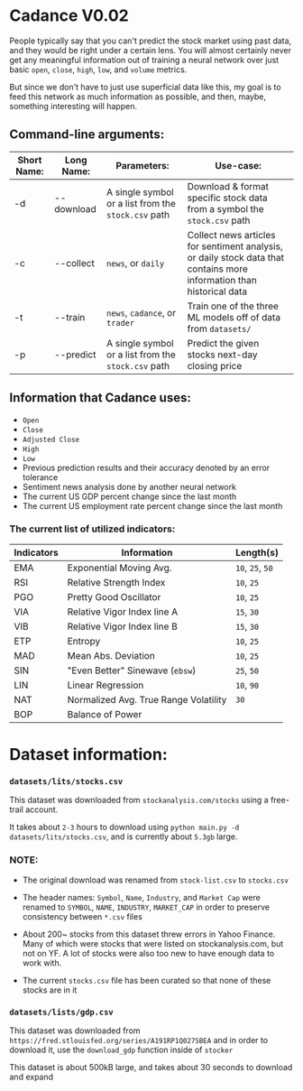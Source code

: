 # Cadance V0.02

People typically say that you can't predict the stock market using past data,
and they would be right under a certain lens. You will almost certainly never
get any meaningful information out of training a neural network over just basic
`open`, `close`, `high`, `low`, and `volume` metrics. 

But since we don't have to just use superficial data like this, my goal is to
feed this network as much information as possible, and then, maybe, something
interesting will happen.


## Command-line arguments:
| Short Name: | Long Name:   | Parameters:                                         | Use-case:                                                                                                             |
|-------------|--------------|-----------------------------------------------------|-----------------------------------------------------------------------------------------------------------------------|
| -d        | --download | A single symbol or a list from the `stock.csv` path | Download & format specific stock data from a symbol the `stock.csv` path                                              |
| -c        | --collect  | `news`, or `daily`                                  | Collect news articles for sentiment analysis, or daily stock data that contains more information than historical data |
| -t        | --train    | `news`, `cadance`, or `trader`                      | Train one of the three ML models off of data from `datasets/`                                                         |
| -p        | --predict  | A single symbol or a list from the `stock.csv` path | Predict the given stocks next-day closing price                                                                       |


## Information that Cadance uses:

 - `Open`
 - `Close`
 - `Adjusted Close`
 - `High`
 - `Low`
 - Previous prediction results and their accuracy denoted by an error tolerance
 - Sentiment news analysis done by another neural network
 - The current US GDP percent change since the last month
 - The current US employment rate percent change since the last month

### The current list of utilized indicators:

| Indicators | Information                           | Length(s)        |
|-----------|---------------------------------------|------------------|
| EMA       | Exponential Moving Avg.               | `10`, `25`, `50` |
| RSI       | Relative Strength Index               | `10`, `25`       |
| PGO       | Pretty Good Oscillator                | `10`, `25`       |
| VIA       | Relative Vigor Index line A           | `15`, `30`       |
| VIB       | Relative Vigor Index line B           | `15`, `30`       |
| ETP       | Entropy                               | `10`, `25`       |
| MAD       | Mean Abs. Deviation                   | `10`, `25`       |
| SIN       | "Even Better" Sinewave (`ebsw`)       | `25`, `50`       |
| LIN       | Linear Regression                     | `10`, `90`       |
| NAT       | Normalized Avg. True Range Volatility | `30`             |
| BOP       | Balance of Power                      |                  |


# Dataset information:

### `datasets/lits/stocks.csv`
This dataset was downloaded from `stockanalysis.com/stocks` using a free-trail account.

It takes about `2-3` hours to download using `python main.py -d datasets/lits/stocks.csv`,
and is currently about `5.3gb` large.

### NOTE:

 - The original download was renamed from `stock-list.csv` to `stocks.csv`

 - The header names: `Symbol`, `Name`, `Industry`, and `Market Cap`
   were renamed to `SYMBOL`, `NAME`, `INDUSTRY`, `MARKET_CAP`
   in order to preserve consistency between `*.csv` files

 - About 200~ stocks from this dataset threw errors in Yahoo Finance.
   Many of which were stocks that were listed on stockanalysis.com, but not on YF.
   A lot of stocks were also too new to have enough data to work with.

 - The current `stocks.csv` file has been curated so that none of these stocks are in it

### `datasets/lists/gdp.csv`
This dataset was downloaded from `https://fred.stlouisfed.org/series/A191RP1Q027SBEA`
and in order to download it, use the `download_gdp` function inside of `stocker`

This dataset is about 500kB large, and takes about 30 seconds to download and expand
